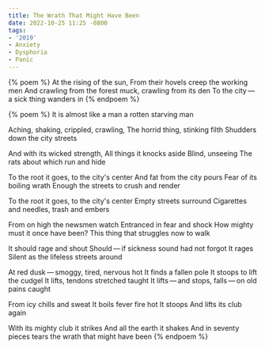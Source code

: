 ```yaml
---
title: The Wrath That Might Have Been
date: 2022-10-25 11:25 -0800
tags:
- '2019'
- Anxiety
- Dysphoria
- Panic
---
```

{% poem %}
At the rising of the sun,
From their hovels creep the working men
And crawling from the forest muck, crawling from its den
To the city&thinsp;—&thinsp;a sick thing wanders in
{% endpoem %}

{% poem %}
It is almost like a man
a rotten starving man

Aching, shaking, crippled, crawling,
The horrid thing, stinking filth
Shudders down the city streets

And with its wicked strength,
All things it knocks aside
Blind, unseeing
The rats about which run and hide

To the root it goes, to the city's center
And fat from the city pours
Fear of its boiling wrath
Enough the streets to crush and render

To the root it goes, to the city's center
Empty streets surround
Cigarettes and needles, trash and embers

From on high the newsmen watch
Entranced in fear and shock
How mighty must it once have been?
This thing that struggles now to walk

It should rage and shout
Should&thinsp;—&thinsp;if sickness sound had not forgot
It rages
Silent as the lifeless streets around

At red dusk&thinsp;—&thinsp;smoggy, tired, nervous hot
It finds a fallen pole
It stoops to lift the cudgel
It lifts, tendons stretched taught
It lifts&thinsp;—&thinsp;and stops, falls&thinsp;—&thinsp;on old pains caught

From icy chills and sweat
It boils fever fire hot
It stoops
And lifts its club again

With its mighty club it strikes
And all the earth it shakes
And in seventy pieces tears
the wrath that might have been
{% endpoem %}
